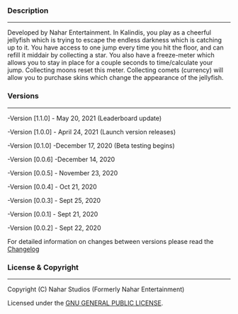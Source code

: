 ### Description
---

Developed by Nahar Entertainment. In Kalindis, you play as a cheerful jellyfish which is trying to escape the endless darkness which is catching up to it. You have access to one jump every time you hit the floor, and can refill it middair by collecting a star. You also have a freeze-meter which allows you to stay in place for a couple seconds to time/calculate your jump. Collecting moons reset this meter. Collecting comets (currency) will allow you to purchase skins which change the appearance of the jellyfish. 


### Versions
---

-Version [1.1.0] - May 20, 2021 (Leaderboard update)

-Version [1.0.0] - April 24, 2021 (Launch version releases)

-Version [0.1.0] -December 17, 2020 (Beta testing begins)

-Version [0.0.6] -December 14, 2020

-Version [0.0.5] - November 23, 2020

-Version [0.0.4] - Oct 21, 2020

-Version [0.0.3] - Sept 25, 2020

-Version [0.0.1] - Sept 21, 2020

-Version [0.0.2] - Sept 22, 2020

For detailed information on changes between versions please read the [Changelog](CHANGELOG.md)



### License & Copyright
---

Copyright (C) Nahar Studios (Formerly Nahar Entertainment)

Licensed under the [GNU GENERAL PUBLIC LICENSE](LICENSE.md).
